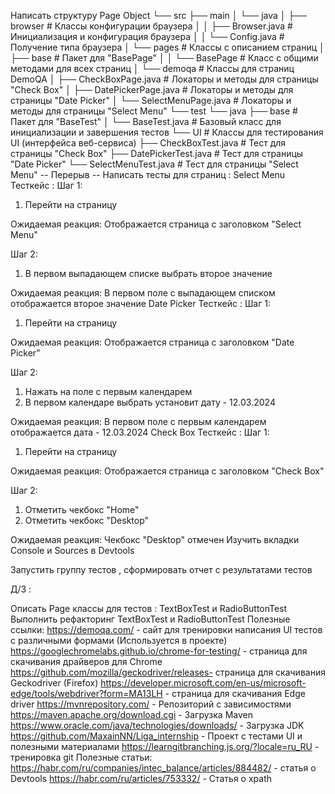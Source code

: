 Написать структуру Page Object
└── src
├── main
│  └── java
│      ├── browser # Классы конфигурации браузера
│      │   ├── Browser.java # Инициализация и конфигурация браузера
│      │   └── Config.java # Получение типа браузера
│      └── pages  # Классы с описанием страниц
│          ├── base # Пакет для "BasePage"
│          │  └── BasePage # Класс с общими методами для всех страниц
│          └── demoqa # Классы для страниц DemoQA
│             ├── CheckBoxPage.java # Локаторы и методы для страницы "Check Box"
│             ├── DatePickerPage.java # Локаторы и методы для страницы "Date Picker"
│             └── SelectMenuPage.java # Локаторы и методы для страницы "Select Menu"
└── test
└── java
├── base # Пакет для "BaseTest"
│   └── BaseTest.java # Базовый класс для инициализации и завершения тестов
└── UI  # Классы для тестирования UI (интерфейса веб-сервиса)
├── CheckBoxTest.java # Тест для страницы "Check Box"
├── DatePickerTest.java # Тест для страницы "Date Picker"
└── SelectMenuTest.java # Тест для страницы "Select Menu"
-- Перерыв --
Написать тесты для страниц :
Select Menu
Тесткейс :
Шаг 1:
1) Перейти на страницу

Ожидаемая реакция:
Отображается страница с заголовком "Select Menu"

Шаг 2:
1) В первом выпадающем списке выбрать второе значение

Ожидаемая реакция:
В первом поле с выпадающем списком отображается второе значение
Date Picker
Тесткейс :
Шаг 1:
1) Перейти на страницу

Ожидаемая реакция:
Отображается страница с заголовком "Date Picker"

Шаг 2:
1) Нажать на поле с первым календарем
2) В первом календаре выбрать установит дату - 12.03.2024

Ожидаемая реакция:
В первом поле с первым календарем отображается дата - 12.03.2024
Check Box
Тесткейс :
Шаг 1:
1) Перейти на страницу

Ожидаемая реакция:
Отображается страница с заголовком "Check Box"

Шаг 2:
1) Отметить чекбокс "Home"
2) Отметить чекбокс "Desktop"

Ожидаемая реакция:
Чекбокс "Desktop" отмечен
Изучить вкладки Console и Sources в Devtools

Запустить группу тестов , сформировать отчет с результатами тестов

Д/З :

Описать Page классы для тестов : TextBoxTest и RadioButtonTest
Выполнить рефакторинг TextBoxTest и RadioButtonTest
Полезные ссылки:
https://demoqa.com/ - сайт для тренировки написания UI тестов с различными формами (Используется в проекте)
https://googlechromelabs.github.io/chrome-for-testing/ - страница для скачивания драйверов для Chrome
https://github.com/mozilla/geckodriver/releases- страница для скачивания Geckodriver (Firefox)
https://developer.microsoft.com/en-us/microsoft-edge/tools/webdriver?form=MA13LH - страница для скачивания Edge driver
https://mvnrepository.com/ - Репозиторий с зависимостями
https://maven.apache.org/download.cgi - Загрузка Maven
https://www.oracle.com/java/technologies/downloads/ - Загрузка JDK
https://github.com/MaxainNN/Liga_internship - Проект с тестами UI и полезными материалами
https://learngitbranching.js.org/?locale=ru_RU - тренировка git
Полезные статьи:
https://habr.com/ru/companies/intec_balance/articles/884482/ - статья о Devtools
https://habr.com/ru/articles/753332/ - Статья о xpath